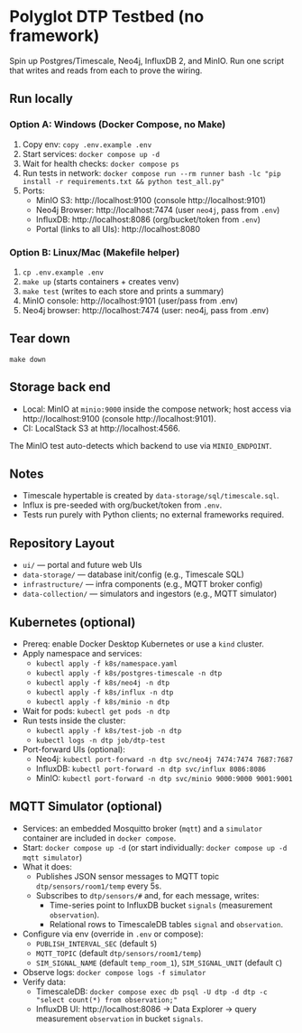 # Polyglot DTP Testbed (no framework)
Spin up Postgres/Timescale, Neo4j, InfluxDB 2, and MinIO. Run one script that writes and reads from each to prove the wiring.

## Run locally

### Option A: Windows (Docker Compose, no Make)
1. Copy env: `copy .env.example .env`
2. Start services: `docker compose up -d`
3. Wait for health checks: `docker compose ps`
4. Run tests in network:
   `docker compose run --rm runner bash -lc "pip install -r requirements.txt && python test_all.py"`
5. Ports:
   - MinIO S3: http://localhost:9100 (console http://localhost:9101)
   - Neo4j Browser: http://localhost:7474 (user `neo4j`, pass from `.env`)
   - InfluxDB: http://localhost:8086 (org/bucket/token from `.env`)
   - Portal (links to all UIs): http://localhost:8080

### Option B: Linux/Mac (Makefile helper)
1. `cp .env.example .env`
2. `make up` (starts containers + creates venv)
3. `make test` (writes to each store and prints a summary)
4. MinIO console: http://localhost:9101 (user/pass from .env)
5. Neo4j browser: http://localhost:7474 (user: neo4j, pass from .env)

## Tear down
`make down`

## Storage back end
- Local: MinIO at `minio:9000` inside the compose network; host access via http://localhost:9100 (console http://localhost:9101).
- CI: LocalStack S3 at http://localhost:4566.

The MinIO test auto-detects which backend to use via `MINIO_ENDPOINT`.

## Notes
- Timescale hypertable is created by `data-storage/sql/timescale.sql`.
- Influx is pre-seeded with org/bucket/token from `.env`.
- Tests run purely with Python clients; no external frameworks required.

## Repository Layout
- `ui/` — portal and future web UIs
- `data-storage/` — database init/config (e.g., Timescale SQL)
- `infrastructure/` — infra components (e.g., MQTT broker config)
- `data-collection/` — simulators and ingestors (e.g., MQTT simulator)

## Kubernetes (optional)
- Prereq: enable Docker Desktop Kubernetes or use a `kind` cluster.
- Apply namespace and services:
  - `kubectl apply -f k8s/namespace.yaml`
  - `kubectl apply -f k8s/postgres-timescale -n dtp`
  - `kubectl apply -f k8s/neo4j -n dtp`
  - `kubectl apply -f k8s/influx -n dtp`
  - `kubectl apply -f k8s/minio -n dtp`
- Wait for pods: `kubectl get pods -n dtp`
- Run tests inside the cluster:
  - `kubectl apply -f k8s/test-job -n dtp`
  - `kubectl logs -n dtp job/dtp-test`
- Port-forward UIs (optional):
  - Neo4j: `kubectl port-forward -n dtp svc/neo4j 7474:7474 7687:7687`
  - InfluxDB: `kubectl port-forward -n dtp svc/influx 8086:8086`
  - MinIO: `kubectl port-forward -n dtp svc/minio 9000:9000 9001:9001`

## MQTT Simulator (optional)
- Services: an embedded Mosquitto broker (`mqtt`) and a `simulator` container are included in `docker compose`.
- Start: `docker compose up -d` (or start individually: `docker compose up -d mqtt simulator`)
- What it does:
  - Publishes JSON sensor messages to MQTT topic `dtp/sensors/room1/temp` every 5s.
  - Subscribes to `dtp/sensors/#` and, for each message, writes:
    - Time-series point to InfluxDB bucket `signals` (measurement `observation`).
    - Relational rows to TimescaleDB tables `signal` and `observation`.
- Configure via env (override in `.env` or compose):
  - `PUBLISH_INTERVAL_SEC` (default `5`)
  - `MQTT_TOPIC` (default `dtp/sensors/room1/temp`)
  - `SIM_SIGNAL_NAME` (default `temp_room_1`), `SIM_SIGNAL_UNIT` (default `C`)
- Observe logs: `docker compose logs -f simulator`
- Verify data:
  - TimescaleDB: `docker compose exec db psql -U dtp -d dtp -c "select count(*) from observation;"`
  - InfluxDB UI: http://localhost:8086 → Data Explorer → query measurement `observation` in bucket `signals`.
